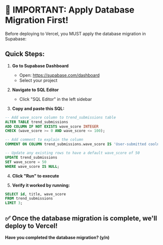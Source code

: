 # 🚨 IMPORTANT: Apply Database Migration First!

Before deploying to Vercel, you MUST apply the database migration in Supabase:

## Quick Steps:

1. **Go to Supabase Dashboard**
   - Open: https://supabase.com/dashboard
   - Select your project

2. **Navigate to SQL Editor**
   - Click "SQL Editor" in the left sidebar

3. **Copy and paste this SQL:**

```sql
-- Add wave_score column to trend_submissions table
ALTER TABLE trend_submissions 
ADD COLUMN IF NOT EXISTS wave_score INTEGER 
CHECK (wave_score >= 0 AND wave_score <= 100);

-- Add comment to explain the column
COMMENT ON COLUMN trend_submissions.wave_score IS 'User-submitted coolness rating for the trend (0-100 scale)';

-- Update any existing rows to have a default wave_score of 50
UPDATE trend_submissions 
SET wave_score = 50 
WHERE wave_score IS NULL;
```

4. **Click "Run" to execute**

5. **Verify it worked by running:**
```sql
SELECT id, title, wave_score 
FROM trend_submissions 
LIMIT 3;
```

## ✅ Once the database migration is complete, we'll deploy to Vercel!

**Have you completed the database migration? (y/n)**